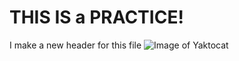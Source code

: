 # THIS IS a PRACTICE!
I make a new header for this file
![Image of Yaktocat](https://octodex.github.com/images/yaktocat.png)
